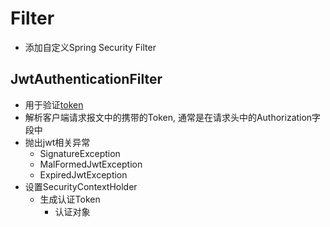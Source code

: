 # Filter

- 添加自定义Spring Security Filter

## JwtAuthenticationFilter 

- 用于验证[token](../../Network/Http_Token.md#JWT)
- 解析客户端请求报文中的携带的Token, 通常是在请求头中的Authorization字段中
- 抛出jwt相关异常
  - SignatureException
  - MalFormedJwtException
  - ExpiredJwtException
- 设置SecurityContextHolder
  - 生成认证Token
    - 认证对象 

```java
```